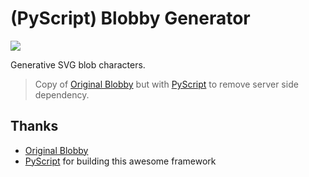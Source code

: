 # (PyScript) Blobby Generator

![](docs/blobby.gif)

Generative SVG blob characters.

> Copy of [Original Blobby](https://github.com/enjeck/Blobby) but with [PyScript](https://pyscript.net) to remove server side dependency.  

## Thanks

- [Original Blobby](https://github.com/enjeck/Blobby)
- [PyScript](https://pyscript.net) for building this awesome framework
